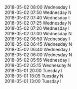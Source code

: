 2018-05-02 08:00 Wednesday  I  
2018-05-02 07:50 Wednesday  N  
2018-05-02 07:40 Wednesday  I  
2018-05-02 07:25 Wednesday  N  
2018-05-02 07:20 Wednesday  I  
2018-05-02 07:00 Wednesday  N  
2018-05-02 06:50 Wednesday  I  
2018-05-02 06:45 Wednesday  N  
2018-05-02 06:40 Wednesday  I  
2018-05-02 06:00 Wednesday  N  
2018-05-02 05:55 Wednesday  I  
2018-05-02 05:15 Wednesday  N  
2018-05-01 20:00 Tuesday  I  
2018-05-01 18:05 Tuesday  N  
2018-05-01 13:00 Tuesday  I  
